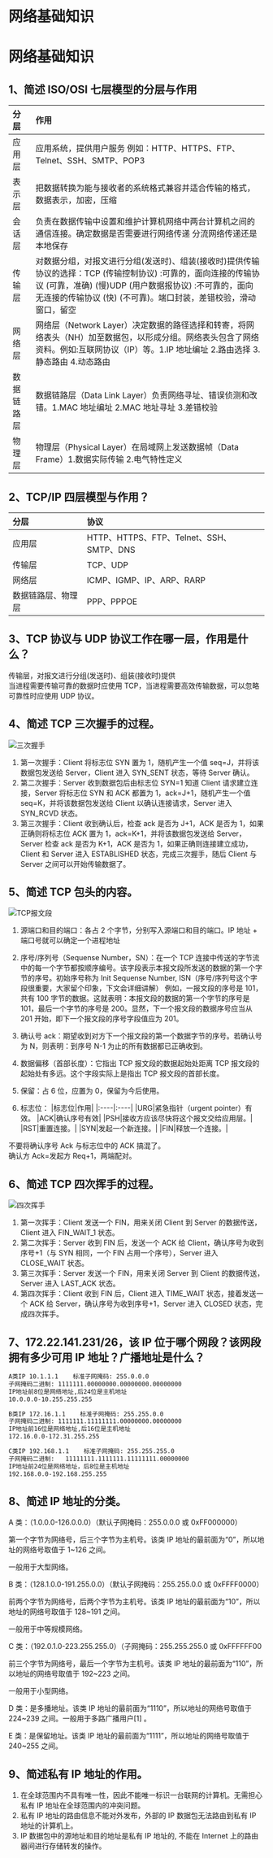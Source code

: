 # 网络基础知识


# 网络基础知识

## 1、简述 ISO/OSI 七层模型的分层与作用

| 分层       | 作用                                                                                                                                                                                                                                       |
| :--------- | :----------------------------------------------------------------------------------------------------------------------------------------------------------------------------------------------------------------------------------------- |
| 应用层     | 应用系统，提供用户服务 例如：HTTP、HTTPS、FTP、Telnet、SSH、SMTP、POP3                                                                                                                                                                     |
| 表示层     | 把数据转换为能与接收者的系统格式兼容并适合传输的格式，数据表示，加密，压缩                                                                                                                                                                 |
| 会话层     | 负责在数据传输中设置和维护计算机网络中两台计算机之间的通信连接。确定数据是否需要进行网络传递 分流网络传递还是本地保存                                                                                                                      |
| 传输层     | 对数据分组，对报文进行分组(发送时)、组装(接收时)提供传输协议的选择：TCP (传输控制协议) :可靠的，面向连接的传输协议 (可靠，准确) (慢)UDP (用户数据报协议) :不可靠的，面向无连接的传输协议 (快) (不可靠)。端口封装，差错校验，滑动窗口，留空 |
| 网络层     | 网络层（Network Layer）决定数据的路径选择和转寄，将网络表头（NH）加至数据包，以形成分组。网络表头包含了网络资料。例如:互联网协议（IP）等。1.IP 地址编址 2.路由选择 3.静态路由 4.动态路由                                                   |
| 数据链路层 | 数据链路层（Data Link Layer）负责网络寻址、错误侦测和改错。1.MAC 地址编址 2.MAC 地址寻址 3.差错校验                                                                                                                                        |
| 物理层     | 物理层（Physical Layer）在局域网上发送数据帧（Data Frame）1.数据实际传输 2.电气特性定义                                                                                                                                                    |

## 2、TCP/IP 四层模型与作用？

| 分层               | 协议                                     |
| :----------------- | :--------------------------------------- |
| 应用层             | HTTP、HTTPS、FTP、Telnet、SSH、SMTP、DNS |
| 传输层             | TCP、UDP                                 |
| 网络层             | ICMP、IGMP、IP、ARP、RARP                |
| 数据链路层、物理层 | PPP、PPPOE                               |

## 3、TCP 协议与 UDP 协议工作在哪一层，作用是什么？

传输层，对报文进行分组(发送时)、组装(接收时)提供  
当进程需要传输可靠的数据时应使用 TCP，当进程需要高效传输数据，可以忽略可靠性时应使用 UDP 协议。

## 4、简述 TCP 三次握手的过程。

![三次握手](/images/tcp1.gif)

1. 第一次握手：Client 将标志位 SYN 置为 1，随机产生一个值 seq=J，并将该数据包发送给 Server，Client 进入 SYN_SENT 状态，等待 Server 确认。
2. 第二次握手：Server 收到数据包后由标志位 SYN=1 知道 Client 请求建立连接，Server 将标志位 SYN 和 ACK 都置为 1，ack=J+1，随机产生一个值 seq=K，并将该数据包发送给 Client 以确认连接请求，Server 进入 SYN_RCVD 状态。
3. 第三次握手：Client 收到确认后，检查 ack 是否为 J+1，ACK 是否为 1，如果正确则将标志位 ACK 置为 1，ack=K+1，并将该数据包发送给 Server，Server 检查 ack 是否为 K+1，ACK 是否为 1，如果正确则连接建立成功，Client 和 Server 进入 ESTABLISHED 状态，完成三次握手，随后 Client 与 Server 之间可以开始传输数据了。

## 5、简述 TCP 包头的内容。

![TCP报文段](/images/tcp.png)

1. 源端口和目的端口：各占 2 个字节，分别写入源端口和目的端口。IP 地址 + 端口号就可以确定一个进程地址
2. 序号/序列号（Sequense Number，SN）：在一个 TCP 连接中传送的字节流中的每一个字节都按顺序编号。该字段表示本报文段所发送的数据的第一个字节的序号。初始序号称为 Init Sequense Number, ISN（序号/序列号这个字段很重要，大家留个印象，下文会详细讲解）
   例如，一报文段的序号是 101，共有 100 字节的数据。这就表明：本报文段的数据的第一个字节的序号是 101，最后一个字节的序号是 200。显然，下一个报文段的数据序号应当从 201 开始，即下一个报文段的序号字段值应为 201。

3. 确认号 ack：期望收到对方下一个报文段的第一个数据字节的序号。若确认号为 N，则表明：到序号 N-1 为止的所有数据都已正确收到。
4. 数据偏移（首部长度）：它指出 TCP 报文段的数据起始处距离 TCP 报文段的起始处有多远。这个字段实际上是指出 TCP 报文段的首部长度。
5. 保留：占 6 位，应置为 0，保留为今后使用。
6. 标志位：
   |标志位|作用|
   |:----|:----|
   |URG|紧急指针（urgent pointer）有效。
   |ACK|确认序号有效|
   |PSH|接收方应该尽快将这个报文交给应用层。|
   |RST|重置连接。|
   |SYN|发起一个新连接。|
   |FIN|释放一个连接。|

不要将确认序号 Ack 与标志位中的 ACK 搞混了。  
确认方 Ack=发起方 Req+1，两端配对。

## 6、简述 TCP 四次挥手的过程。

![四次挥手](/images/tcp2.gif)

1. 第一次挥手：Client 发送一个 FIN，用来关闭 Client 到 Server 的数据传送，Client 进入 FIN_WAIT_1 状态。
2. 第二次挥手：Server 收到 FIN 后，发送一个 ACK 给 Client，确认序号为收到序号+1（与 SYN 相同，一个 FIN 占用一个序号），Server 进入 CLOSE_WAIT 状态。
3. 第三次挥手：Server 发送一个 FIN，用来关闭 Server 到 Client 的数据传送，Server 进入 LAST_ACK 状态。
4. 第四次挥手：Client 收到 FIN 后，Client 进入 TIME_WAIT 状态，接着发送一个 ACK 给 Server，确认序号为收到序号+1，Server 进入 CLOSED 状态，完成四次挥手。

## 7、172.22.141.231/26，该 IP 位于哪个网段？该网段拥有多少可用 IP 地址？广播地址是什么？

```sh
A类IP 10.1.1.1    标准子网掩码: 255.0.0.0
子网掩码二进制: 1111111.00000000.00000000.00000000
IP地址前8位是网络地址,后24位是主机地址
10.0.0.0-10.255.255.255
```

```sh
B类IP 172.16.1.1    标准子网掩码: 255.255.0.0
子网掩码二进制: 1111111.11111111.00000000.00000000
IP地址前16位是网络地址,后16位是主机地址
172.16.0.0-172.31.255.255
```

```sh
C类IP 192.168.1.1    标准子网掩码: 255.255.255.0
子网掩码二进制:   11111111.1111111.11111111.00000000
IP地址前24位是网络地址，后8位是主机地址
192.168.0.0-192.168.255.255
```

## 8、简述 IP 地址的分类。

A 类：（1.0.0.0-126.0.0.0）（默认子网掩码：255.0.0.0 或 0xFF000000）

第一个字节为网络号，后三个字节为主机号。该类 IP 地址的最前面为“0”，所以地址的网络号取值于 1~126 之间。

一般用于大型网络。

B 类：（128.1.0.0-191.255.0.0）（默认子网掩码：255.255.0.0 或 0xFFFF0000）

前两个字节为网络号，后两个字节为主机号。该类 IP 地址的最前面为“10”，所以地址的网络号取值于 128~191 之间。

一般用于中等规模网络。

C 类：（192.0.1.0-223.255.255.0）（子网掩码：255.255.255.0 或 0xFFFFFF00

前三个字节为网络号，最后一个字节为主机号。该类 IP 地址的最前面为“110”，所以地址的网络号取值于 192~223 之间。

一般用于小型网络。

D 类：是多播地址。该类 IP 地址的最前面为“1110”，所以地址的网络号取值于 224~239 之间。一般用于多路广播用户[1] 。

E 类：是保留地址。该类 IP 地址的最前面为“1111”，所以地址的网络号取值于 240~255 之间。

## 9、简述私有 IP 地址的作用。

1. 在全球范围内不具有唯一性，因此不能唯一标识一台联网的计算机。无需担心私有 IP 地址在全球范围内的冲突问题。
2. 私有 IP 地址的路由信息不能对外发布，外部的 IP 数据包无法路由到私有 IP 地址的计算机上。
3. IP 数据包中的源地址和目的地址是私有 IP 地址的, 不能在 Internet 上的路由器间进行存储转发的操作。

